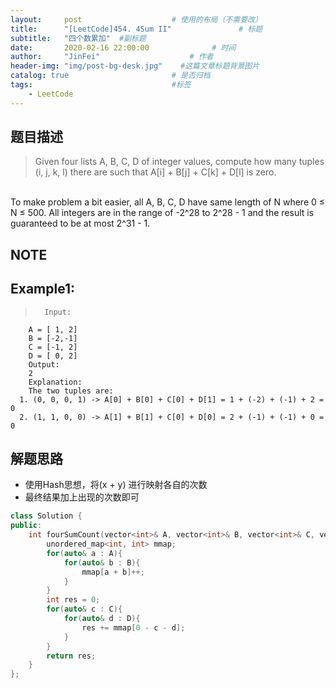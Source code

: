 ```yaml
---
layout:     post                    # 使用的布局（不需要改） 
title:      "[LeetCode]454. 4Sum II"               # 标题  
subtitle:   "四个数累加"  #副标题 
date:       2020-02-16 22:00:00              # 时间 
author:     "JinFei"                    # 作者 
header-img: "img/post-bg-desk.jpg"    #这篇文章标题背景图片 
catalog: true                       # 是否归档 
tags:                               #标签     
    - LeetCode 
---
```


## 题目描述
> Given four lists A, B, C, D of integer values, compute how many tuples (i, j, k, l) there are such that A[i] + B[j] + C[k] + D[l] is zero.
<br>
To make problem a bit easier, all A, B, C, D have same length of N where 0 ≤ N ≤ 500. All integers are in the range of -2^28 to 2^28 - 1 and the result is guaranteed to be at most 2^31 - 1.

## NOTE

## Example1:
 
>       Input:
        A = [ 1, 2]
        B = [-2,-1]
        C = [-1, 2]
        D = [ 0, 2]
        Output:
        2
        Explanation:
        The two tuples are:
      1. (0, 0, 0, 1) -> A[0] + B[0] + C[0] + D[1] = 1 + (-2) + (-1) + 2 = 0
      2. (1, 1, 0, 0) -> A[1] + B[1] + C[0] + D[0] = 2 + (-1) + (-1) + 0 = 0




## 解题思路
- 使用Hash思想，将(x + y) 进行映射各自的次数
- 最终结果加上出现的次数即可


```C++
class Solution {
public:
    int fourSumCount(vector<int>& A, vector<int>& B, vector<int>& C, vector<int>& D) {  
        unordered_map<int, int> mmap;
        for(auto& a : A){
            for(auto& b : B){
                mmap[a + b]++;
            }
        }
        int res = 0;
        for(auto& c : C){
            for(auto& d : D){
                res += mmap[0 - c - d];
            }
        }
        return res;
    }
};
```
